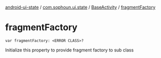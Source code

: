 [android-ui-state](../../index.md) / [com.sophoun.ui.state](../index.md) / [BaseActivity](index.md) / [fragmentFactory](./fragment-factory.md)

# fragmentFactory

`var fragmentFactory: <ERROR CLASS>?`

Initialize this property to provide fragment factory to sub class

